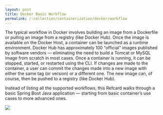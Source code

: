 ```yaml
---
layout: post
title: Docker Basic Workflow
permalink: /:collection/containerization/docker/workflow
---
```


The typical workflow in Docker involves building an image from a Dockerfile or pulling an image from a registry (like Docker Hub). Once the image is available on the Docker Host, a container can be launched as a runtime environment. Docker Hub has approximately 100 “official” images published by software vendors — eliminating the need to build a Tomcat or MySQL image from scratch in most cases. Once a container is running, it can be stopped, started, or restarted using the CLI. If changes are made to the container, a user can commit the changes made into a new image with either the same tag (or version) or a different one. The new image can, of course, then be pushed to a registry (like Docker Hub).

Instead of listing all the supported workflows, this Refcard walks through a basic Spring Boot Java application — starting from basic container’s use cases to more advanced ones.

![]({{site.cdn}}/webservices/docker/docker-workflow.png)
